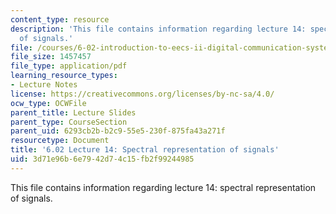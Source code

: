 ```yaml
---
content_type: resource
description: 'This file contains information regarding lecture 14: spectral representation
  of signals.'
file: /courses/6-02-introduction-to-eecs-ii-digital-communication-systems-fall-2012/3d71e96b6e7942d74c15fb2f99244985_MIT6_02F12_lec14.pdf
file_size: 1457457
file_type: application/pdf
learning_resource_types:
- Lecture Notes
license: https://creativecommons.org/licenses/by-nc-sa/4.0/
ocw_type: OCWFile
parent_title: Lecture Slides
parent_type: CourseSection
parent_uid: 6293cb2b-b2c9-55e5-230f-875fa43a271f
resourcetype: Document
title: '6.02 Lecture 14: Spectral representation of signals'
uid: 3d71e96b-6e79-42d7-4c15-fb2f99244985
---
```

This file contains information regarding lecture 14: spectral representation of signals.
